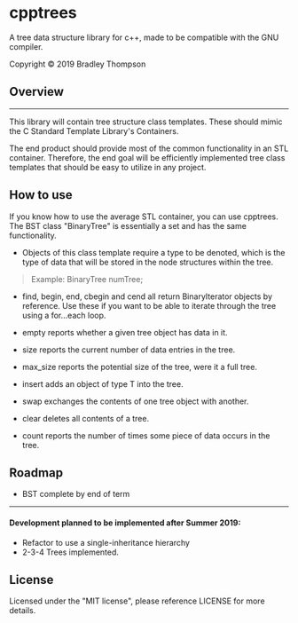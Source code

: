 cpptrees
=======
A tree data structure library for c++, made to be
compatible with the GNU compiler.

Copyright © 2019 Bradley Thompson


## Overview
---
This library will contain tree structure class templates.
These should mimic the C Standard Template Library's 
Containers.

The end product should provide most of the common
functionality in an STL container. Therefore, the 
end goal will be efficiently implemented tree class
templates that should be easy to utilize in any project.


## How to use

If you know how to use the average STL container, you can use cpptrees.
The BST class "BinaryTree" is essentially a set and has the same functionality.

* Objects of this class template require a type to be denoted, which is the
type of data that will be stored in the node structures within the tree.

> Example: BinaryTree<int> numTree;

* find, begin, end, cbegin and cend all return BinaryIterator objects by
reference. Use these if you want to be able to iterate through the tree
using a for...each loop.

* empty reports whether a given tree object has data in it.

* size reports the current number of data entries in the tree.

* max_size reports the potential size of the tree, were it a full tree.

* insert adds an object of type T into the tree.

* swap exchanges the contents of one tree object with another.

* clear deletes all contents of a tree.

* count reports the number of times some piece of data occurs in the tree.



## Roadmap

* BST complete by end of term
---
#### Development planned to be implemented after Summer 2019:
* Refactor to use a single-inheritance hierarchy
* 2-3-4 Trees implemented.


## License

Licensed under the "MIT license", please reference LICENSE for more details.
